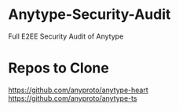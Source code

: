 # Anytype-Security-Audit
Full E2EE Security Audit of Anytype

# Repos to Clone

https://github.com/anyproto/anytype-heart
https://github.com/anyproto/anytype-ts
